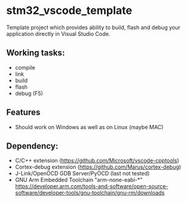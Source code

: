 # stm32_vscode_template

Template project which provides ability to build, flash and debug your application directly in Visual Studio Code.

## Working tasks: ##
- compile
- link
- build
- flash
- debug (F5)

## Features ##
- Should work on Windows as well as on Linux (maybe MAC)

## Dependency: ##
- C/C++ extension (https://github.com/Microsoft/vscode-cpptools)
- Cortex-debug extension (https://github.com/Marus/cortex-debug)
- J-Link/OpenOCD GDB Server/PyOCD (last not tested) 
- GNU Arm Embedded Toolchain "arm-none-eabi-*"
https://developer.arm.com/tools-and-software/open-source-software/developer-tools/gnu-toolchain/gnu-rm/downloads
